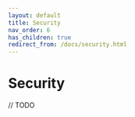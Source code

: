 ```yaml
---
layout: default
title: Security
nav_order: 6
has_children: true
redirect_from: /docs/security.html
---
```


# Security

// TODO
